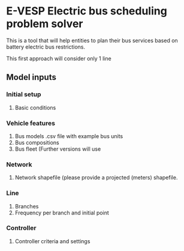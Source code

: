 # E-VESP Electric bus scheduling problem solver

This is a tool that will help entities to plan their bus services based on battery electric bus restrictions. 

This first approach will consider only 1 line 

## Model inputs
### Initial setup
1. Basic conditions
### Vehicle features
1. Bus models .csv file with example bus units
2. Bus compositions
3. Bus fleet (Further versions will use 
### Network
1. Network shapefile (please provide a projected (meters) shapefile.
### Line 
1. Branches
2. Frequency per branch and initial point
### Controller
1. Controller criteria and settings

